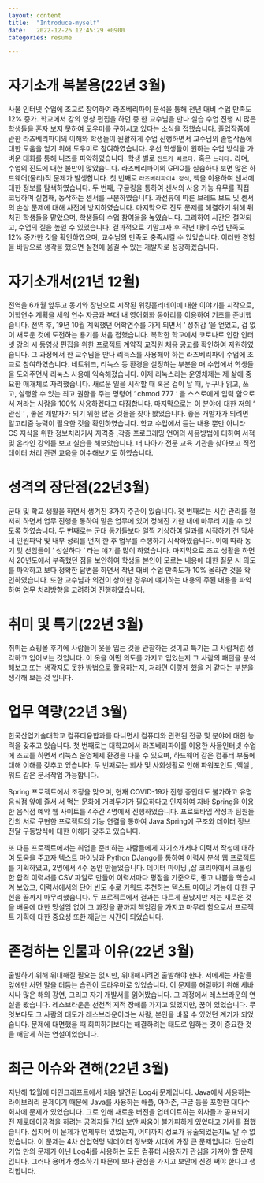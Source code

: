 ```yaml
---
layout: content
title:  "Introduce-myself"
date:   2022-12-26 12:45:29 +0900
categories: resume

---
```



# 자기소개 복붙용(22년 3월)
사물 인터넷 수업에 조교로 참여하여 라즈베리파이 분석을 통해 전년 대비 수업 만족도 12% 증가. 학교에서 강의 영상 편집을 하던 중 한 교수님을 만나 실습 수업 진행 시 많은 학생들을 혼자 보지 못하여 도우미를 구하시고 있다는 소식을 접했습니다. 졸업작품에 관한 라즈베리파이의 이해와 학생들이 원활하게 수업 진행하면서 교수님의 졸업작품에 대한 도움을 얻기 위해 도우미로 참여하였습니다. 우선 학생들이 원하는 수업 방식을 가벼운 대화를 통해 니즈를 파악하였습니다. 학생 별로 ` 진도가 빠르다. ` 혹은 ` 느리다. ` 라며, 수업의 진도에 대한 불만이 많았습니다. 
라즈베리파이의 GPIO를 실습하다 보면 많은 하드웨어(물리)적 문제가 발생합니다. 첫 번째로 ` 라즈베리파이4 정석 `, 책을 이용하여 센서에 대한 정보를 탐색하였습니다. 두 번째, 구글링을 통하여 센서의 사용 가능 유무를 직접 코딩하며 실험해, 동작하는 센서를 구분하였습니다. 과전류에 따른 브레드 보드 및 센서의 손상 문제에 대해 사전에 방지하였습니다. 마지막으로 진도 문제를 해결하기 위해 뒤처진 학생들을 맡았으며, 학생들의 수업 참여율을 높였습니다. 그리하여 시간은 절약되고, 수업의 질을 높일 수 있었습니다. 결과적으로 기말고사 후 작년 대비 수업 만족도 12% 증가한 것을 확인하였으며, 교수님의 만족도 충족시킬 수 있었습니다. 
이러한 경험을 바탕으로 생각을 했으면 실천에 옮길 수 있는 개발자로 성장하겠습니다.


# 자기소개서(21년 12월)
전역을 6개월 앞두고 동기와 장난으로 시작된 워킹홀리데이에 대한 이야기를 시작으로, 어학연수 계획을 세워 연수 자금과 부대 내 영어회화 동아리를 이용하여 기초를 준비했습니다. 전역 후, 19년 10월 계획했던 어학연수를 가게 되면서 ‘ 성취감 ‘을 얻었고, 겁 없이 새로운 것에 도전하는 용기를 처음 접했습니다. 복학한 학교에서 코로나로 인한 인터넷 강의 시 동영상 편집을 위한 프로젝트 계약직 교직원 채용 공고를 확인하여 지원하였습니다. 그 과정에서 한 교수님을 만나 리눅스를 사용해야 하는 라즈베리파이 수업에 조교로 참여하였습니다. 네트워크, 리눅스 등 환경을 설정하는 부분을 매 수업에서 학생들을 도와주면서 리눅스 사용에 익숙해졌습니다. 이제 리눅스라는 운영체제는 제 삶에 중요한 매개체로 자리했습니다. 새로운 일을 시작할 때 혹은 겁이 날 때, 누구나 읽고, 쓰고, 실행할 수 있는 최고 권한을 주는 명령어 ‘ chmod 777 ‘ 을 스스로에게 입력 함으로서 저라는 사람을 100% 사용하겠다고 다짐합니다.    마지막으로는 이 분야에 대한 저의 ‘ 관심 ‘ , 좋은 개발자가 되기 위한 많은 것들을 찾아 봤었습니다. 좋은 개발자가 되려면 알고리즘 능력이 필요한 것을 확인하였습니다. 학교 수업에서 듣는 내용 뿐만 아니라 CS 지식을 위한 정보처리기사 자격증 ,각종 프로그래밍 언어의 사용방법에 대하여 서적 및 온라인 강의를 보고 실습을 해보았습니다. 더 나아가 전문 교육 기관을 찾아보고 직접 데이터 처리 관련 교육을 이수해보기도 하였습니다.


# 성격의 장단점(22년3월)
군대 및 학교 생활을 하면서 생겨진 3가지 주관이 있습니다. 첫 번째로는 시간 관리를 철저히 하면서 업무 진행을 통하여 맡은 업무에 있어 정해진 기한 내에 마무리 지을 수 있도록 하였습니다. 두 번째로는 군대 동기들보다 일찍 기상하여 일과를 시작하기 전 막사 내 인원파악 및 내부 정리를 먼저 한 후 업무를 수행하기 시작하였습니다. 이에 따라 동기 및 선임들이 ‘ 성실하다 ’ 라는 얘기를 많이 하였습니다. 마지막으로 조교 생활을 하면서 20년도에서 부족했던 점을 보안하여 학생들 본인이 모르는 내용에 대한 질문 시 의도를 파악하고 보다 정확한 답변을 하면서 작년 대비 수업 만족도가 10% 올라간 것을 확인하였습니다. 또한 교수님과 의견이 상이한 경우에 얘기하는 내용의 주된 내용을 파악하여 업무 처리방향을 고려하여 진행하였습니다. 


# 취미 및 특기(22년 3월)
취미는 쇼핑몰 후기에 사람들이 옷을 입는 것을 관찰하는 것이고 특기는 그 사람처럼 생각하고 입어보는 것입니다. 이 옷을 어떤 의도를 가지고 입었는지 그 사람의 패턴을 분석해보고 또는 생각지도 못한 방법으로 활용하는지, 저라면 이렇게 했을 거 같다는 부분을 생각해 보는 것 입니다.

# 업무 역량(22년 3월)
한국산업기술대학교 컴퓨터융합과를 다니면서 컴퓨터와 관련된 전공 및 분야에 대한 능력을 갖추고 있습니다. 첫 번째로는 대학교에서 라즈베리파이를 이용한 사물인터넷 수업에 조교를 하면서 리눅스 운영체제 환경을 다룰 수 있으며, 하드웨어 같은 컴퓨터 부품에 대해 이해를 갖추고 있습니다. 두 번째로는 회사 및 사회생활로 인해 파워포인트 ,엑셀 ,워드 같은 문서작업 가능합니다. 

Spring 프로젝트에서 조장을 맞으며, 현재 COVID-19가 진행 중인데도 불가하고 유명 음식점 앞에 줄서 서 먹는 문화에 거리두기가 필요하다고 인지하여 자바 Spring을 이용한 음식점 예약 웹 사이트를 4주간 4명에서 진행하였습니다. 프로토타입 작성과 팀원들 간의 서로 구현한 프로젝트의 기능 연결을 통하여 Java Spring에 구조와 데이터 정보 전달 구동방식에 대한 이해가 갖추고 있습니다. 

또 다른 프로젝트에서는 취업을 준비하는 사람들에게 자기소개서나 이력서 작성에 대하여 도움을 주고자 텍스트 마이닝과 Python DJango를 통하여 이력서 분석 웹 프로젝트를 기획하였고, 2명에서 4주 동안 만들었습니다. 데이터 마이닝 ,잡 코리아에서 크롤링한 합격 이력서를 CSV 파일로 만들어 이력서마다 평점을 기준으로, 좋고 나쁨을 학습시켜 보았고, 이력서에서의 단어 빈도 수로 키워드 추천하는 텍스트 마이닝 기능에 대한 구현을 끝까지 마무리했습니다.  두 프로젝트에서 결과는 다르게 끝났지만 저는 새로운 것을 배움에 대한 망설임 없이 그 과정을 끝까지 책임감을 가지고 마무리 함으로서 프로젝트 기획에 대한 중요성 또한 깨닫는 시간이 되었습니다.



# 존경하는 인물과 이유(22년 3월)
출발하기 위해 위대해질 필요는 없지만, 위대해지려면 출발해야 한다. 저에게는 사람들 앞에만 서면 말을 더듬는 습관이 트라우마로 있었습니다. 이 문제를 해결하기 위해 세바시나 많은 해외 강연, 그리고 자기 개발서를 읽어봤습니다. 그 과정에서 레스브라운의 연설을 봤습니다. 레스브라운은 선천적 지적 장애를 가지고 있었지만, 꿈이 있었습니다. 무엇보다도 그 사람의 태도가 레스브라운이라는 사람, 본인을 바꿀 수 있었던 계기가 되었습니다. 문제에 대면했을 때 회피하기보다는 해결하려는 태도로 임하는 것이 중요한 것을 깨닫게 하는 연설이었습니다. 



# 최근 이슈와 견해(22년 3월)
지난해 12월에 마인크래프트에서 처음 발견된 Log4j 문제입니다. Java에서 사용하는 라이브러리 문제이기 때문에 Java를 사용하는 애플, 아마존, 구글 등을 포함한 대다수 회사에 문제가 있었습니다. 그로 인해 새로운 버전을 업데이트하는 회사들과 공표되기 전 제로데이공격을 하려는 공격자들 간의 보안 싸움이 불가피하게 있었다고 기사를 접했습니다. 심지어 이 문제가 언제부터 있었는지, 어디까지 정보가 유출되었는지도 알 수 없었습니다. 이 문제는 4차 산업혁명 빅데이터 정보화 시대에 가장 큰 문제입니다. 단순히 기업 만의 문제가 아닌 Log4j를 사용하는 모든 컴퓨터 사용자가 관심을 가져야 할 문제입니다. 그러나 용어가 생소하기 때문에 보다 관심을 가지고 보안에 신경 써야 한다고 생각합니다. 